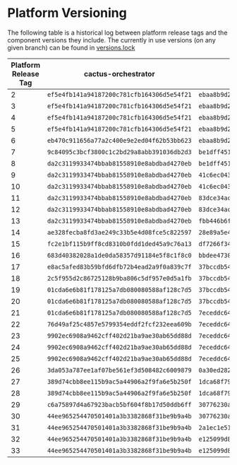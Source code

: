 # Platform Versioning

The following table is a historical log between platform release tags and the component versions they include. The currently in use versions (on any given branch) can be found in [versions.lock](./docker/versions.lock)

| Platform Release Tag | cactus-orchestrator | cactus-runner | cactus-ui | envoy        |
|---------------------|---------------------|---------------|-----------|--------------|
| 2 | `ef5e4fb141a94187200c781cfb164306d5e54f21` | `ebaa8b9d2da58fb292286190fa28464279580eaf` | `eb8934ba44bcf647fb49de860dfac55290e06741` | `2d0f8380c90abcb20709ae98252926c9bf3b10ab` |
| 3 | `ef5e4fb141a94187200c781cfb164306d5e54f21` | `ebaa8b9d2da58fb292286190fa28464279580eaf` | `eb8934ba44bcf647fb49de860dfac55290e06741` | `2d0f8380c90abcb20709ae98252926c9bf3b10ab` |
| 4 | `ef5e4fb141a94187200c781cfb164306d5e54f21` | `ebaa8b9d2da58fb292286190fa28464279580eaf` | `eb8934ba44bcf647fb49de860dfac55290e06741` | `ffb2f94fa8acff58770a7c86e84a84520053bb81` |
| 5 | `ef5e4fb141a94187200c781cfb164306d5e54f21` | `ebaa8b9d2da58fb292286190fa28464279580eaf` | `eb8934ba44bcf647fb49de860dfac55290e06741` | `bf0a840b1257c658d2e584c54f0cec7930aa3d01` |
| 6 | `eb470c911656a77a2c400e9e2ed04f62b53bb623` | `ebaa8b9d2da58fb292286190fa28464279580eaf` | `eb8934ba44bcf647fb49de860dfac55290e06741` |`ffb2f94fa8acff58770a7c86e84a84520053bb81` |
| 7 | `9c84095c3bcf3800c1c2bd29a8abb391036db2d3` | `be1dff45155aa2414644bc1bd5097acebb32d198` | `026a0f2541ebd02da0a18d89e91fdb460a4d95dd` |`4326615ec817f1f32f71f078d4cb8c5afa32b818` |
| 8 | `da2c3119933474bbab81558910e8abdbad4270eb` | `be1dff45155aa2414644bc1bd5097acebb32d198` | `c7022a27cecbbf69a0925b9f2d46c1fd8aa583d7` |`4326615ec817f1f32f71f078d4cb8c5afa32b818` |
| 9 | `da2c3119933474bbab81558910e8abdbad4270eb` | `41c6ec0432e5855e6703ee1f8356239387f6d9e6` | `c7022a27cecbbf69a0925b9f2d46c1fd8aa583d7` |`4326615ec817f1f32f71f078d4cb8c5afa32b818` |
| 10 | `da2c3119933474bbab81558910e8abdbad4270eb` | `41c6ec0432e5855e6703ee1f8356239387f6d9e6` | `c7022a27cecbbf69a0925b9f2d46c1fd8aa583d7` |`4326615ec817f1f32f71f078d4cb8c5afa32b818` |
| 11 | `da2c3119933474bbab81558910e8abdbad4270eb` | `83dce34ac2afcafd2d211c37d9058c41081b8c61` | `c7022a27cecbbf69a0925b9f2d46c1fd8aa583d7` |`0360d4d2f1511e4dd0207c43527a88fca0eaa915` |
| 12 | `da2c3119933474bbab81558910e8abdbad4270eb` | `83dce34ac2afcafd2d211c37d9058c41081b8c61` | `c7022a27cecbbf69a0925b9f2d46c1fd8aa583d7` |`0360d4d2f1511e4dd0207c43527a88fca0eaa915` |
| 13 | `da2c3119933474bbab81558910e8abdbad4270eb` | `fbb446b6ff0233574711395dee124c69f032512a` | `c7022a27cecbbf69a0925b9f2d46c1fd8aa583d7` | `0360d4d2f1511e4dd0207c43527a88fca0eaa915` |
| 14 | `ae328fecba8fd3ae249c33b5e4d08fce5c822597` | `28e89a5e437b90499438f1842a73727c6f904725` | `c7022a27cecbbf69a0925b9f2d46c1fd8aa583d7` | `fdcf9f68faa08db3593e55a20788c6c1846a65f9` |
| 15 | `fc2e1bf115b9ff8cd8310b0fdd1ded45a9c76a13` | `df7266f347784054caae27c5b3f372ad14e88a0e` | `d6d2b18141cd111b5869c033c36ca773b3cc60ba` | `342f9a07110e26de9b8bfedf1aa2a519f68f9df2` |
| 16 | `683d40382028a1de0da58357d91184e5f8c1f8c0` | `bbdee47301a1dda07361231bdb55521170478171` | `d6d2b18141cd111b5869c033c36ca773b3cc60ba` | `681c4c52b62ad4abc7fa49afd38749ba0ac289ac` |
| 17 | `e8ac5afed83b59bfd6dfb72b4ead2a9f0a839c7f` | `37bccdb54f3bbbfc3d969aafbe13c946db6c60d6` | `2348358cc5a334b5e7419749d702aba6823f551c` | `681c4c52b62ad4abc7fa49afd38749ba0ac289ac` |
| 18 | `2c5f955d2c86725128b9ba806c5df957e0d5a1fb` | `37bccdb54f3bbbfc3d969aafbe13c946db6c60d6` | `c02902a43ce7352ce24001cbcd477f91a2ae6ffd` | `681c4c52b62ad4abc7fa49afd38749ba0ac289ac` |
| 19 | `01cda6e6b81f178125a7db080080588af128c7d5` | `37bccdb54f3bbbfc3d969aafbe13c946db6c60d6` | `c02902a43ce7352ce24001cbcd477f91a2ae6ffd` | `681c4c52b62ad4abc7fa49afd38749ba0ac289ac` |
| 20 | `01cda6e6b81f178125a7db080080588af128c7d5` | `37bccdb54f3bbbfc3d969aafbe13c946db6c60d6` | `c02902a43ce7352ce24001cbcd477f91a2ae6ffd` | `681c4c52b62ad4abc7fa49afd38749ba0ac289ac` |
| 21 | `01cda6e6b81f178125a7db080080588af128c7d5` | `7eceddc643f8625c019d01f8c3114c4d85757cad` | `c02902a43ce7352ce24001cbcd477f91a2ae6ffd` | `681c4c52b62ad4abc7fa49afd38749ba0ac289ac` |
| 22 | `76d49af25c4857e5799354eddf2fcf232eea609b` | `7eceddc643f8625c019d01f8c3114c4d85757cad` | `c02902a43ce7352ce24001cbcd477f91a2ae6ffd` | `681c4c52b62ad4abc7fa49afd38749ba0ac289ac` |
| 23 | `9902ec6908a9462cff402d21ba9ae30ab65dd88d` | `7eceddc643f8625c019d01f8c3114c4d85757cad` | `c02902a43ce7352ce24001cbcd477f91a2ae6ffd` | `681c4c52b62ad4abc7fa49afd38749ba0ac289ac` |
| 24 | `9902ec6908a9462cff402d21ba9ae30ab65dd88d` | `7eceddc643f8625c019d01f8c3114c4d85757cad` | `b87dafbf2017a6788a013f3114d1503bc30b645b` | `13fd9c0493c2720926cbd83abdb90fd2c22dae28` |
| 25 | `9902ec6908a9462cff402d21ba9ae30ab65dd88d` | `7eceddc643f8625c019d01f8c3114c4d85757cad` | `d6cfe3b3dbaaec8ee86601aac43e2dd54dca5d90` | `13fd9c0493c2720926cbd83abdb90fd2c22dae28` |
| 26 | `3da053a787ee1af07be561ef3d508482c6009879` | `0a30ed282647fe75a46dccb208b11128eb7cd306` | `c687e08a78ef12f1d9547f214fb3e42222d31343` | `13fd9c0493c2720926cbd83abdb90fd2c22dae28` |
| 27 | `389d74cbb8ee115b9ac5a44906a2f9fa6e5b250f` | `1dca68f796cd95f79595763a93493e4542eb54ca` | `7440c08e405fc0a09727c4eae6f096d7bb01e850` | `13fd9c0493c2720926cbd83abdb90fd2c22dae28` |
| 28 | `389d74cbb8ee115b9ac5a44906a2f9fa6e5b250f` | `1dca68f796cd95f79595763a93493e4542eb54ca` | `7440c08e405fc0a09727c4eae6f096d7bb01e850` | `13fd9c0493c2720926cbd83abdb90fd2c22dae28` |
| 29 | `c6a75897d4a67923bacb5bf604f8b17d50ddb6ff` | `30776230a4df59dd7601c8878fad9b2a6254ef0a` | `8d2a360d382126032f965befce808e55ed5ae55c` | `bdd0bad0a4cdbb502f2f34688f28582633bceea7` |
| 30 | `44ee965254470501401a3b3382868f31be9b9a4b` | `30776230a4df59dd7601c8878fad9b2a6254ef0a` | `c8525dc08b40a68ddb2a9e855f59b7b0240f0c7a` | `bdd0bad0a4cdbb502f2f34688f28582633bceea7` |
| 31 | `44ee965254470501401a3b3382868f31be9b9a4b` | `2a1ec1e51e0915d657e218d6b86bca36915a1143` | `32fb60cd00346c01b9d05c94c19e0e09ae661920` | `fc1ee46b8d311be170573d390e9eeb136d0980bf` |
| 32 | `44ee965254470501401a3b3382868f31be9b9a4b` | `e125099d855691731bff05fdae88d52ca6b7da58` | `ef82bdde7b08ba657924014d5996ed9960597d04` | `fc1ee46b8d311be170573d390e9eeb136d0980bf` |
| 33 | `44ee965254470501401a3b3382868f31be9b9a4b` | `e125099d855691731bff05fdae88d52ca6b7da58` | `e61356d9c47b21cc7eb95d9e27bd3728049eb35a` | `fc642ed9e3b0a54c98a640f5dbb93552dde5664c` |
